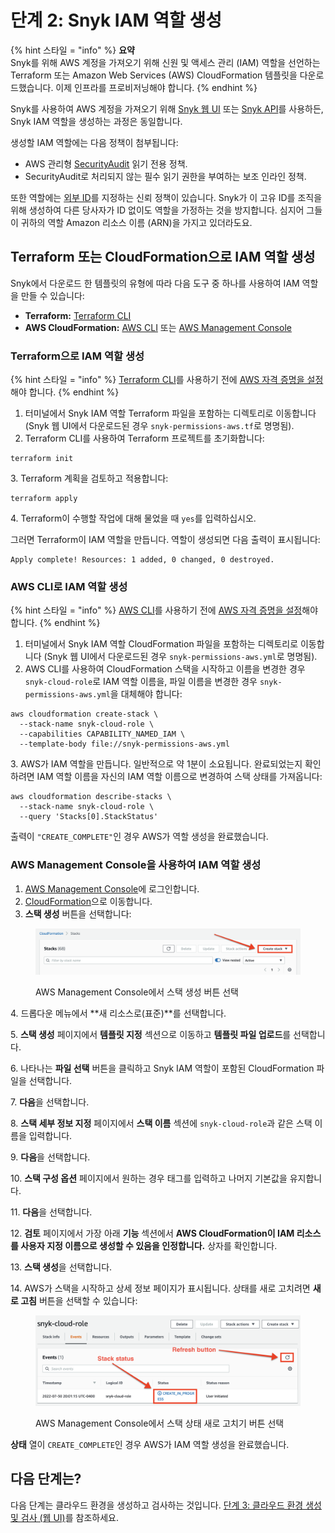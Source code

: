 # 단계 2: Snyk IAM 역할 생성

{% hint 스타일 = "info" %}
**요약**\
Snyk를 위해 AWS 계정을 가져오기 위해 신원 및 액세스 관리 (IAM) 역할을 선언하는 Terraform 또는 Amazon Web Services (AWS) CloudFormation 템플릿을 다운로드했습니다. 이제 인프라를 프로비저닝해야 합니다.
{% endhint %}

Snyk를 사용하여 AWS 계정을 가져오기 위해 [Snyk 웹 UI](step-1-download-iam-role-iac-template-web-ui.md) 또는 [Snyk API](../aws-integration-api/step-1-download-iam-role-iac-template.md)를 사용하든, Snyk IAM 역할을 생성하는 과정은 동일합니다.

생성할 IAM 역할에는 다음 정책이 첨부됩니다:

* AWS 관리형 [SecurityAudit](https://docs.aws.amazon.com/IAM/latest/UserGuide/access_policies_job-functions.html#jf_security-auditor) 읽기 전용 정책.
* SecurityAudit로 처리되지 않는 필수 읽기 권한을 부여하는 보조 인라인 정책.

또한 역할에는 [외부 ID](https://docs.aws.amazon.com/IAM/latest/UserGuide/id_roles_create_for-user_externalid.html)를 지정하는 신뢰 정책이 있습니다. Snyk가 이 고유 ID를 조직을 위해 생성하여 다른 당사자가 ID 없이도 역할을 가정하는 것을 방지합니다. 심지어 그들이 귀하의 역할 Amazon 리소스 이름 (ARN)을 가지고 있더라도요.

## Terraform 또는 CloudFormation으로 IAM 역할 생성

Snyk에서 다운로드 한 템플릿의 유형에 따라 다음 도구 중 하나를 사용하여 IAM 역할을 만들 수 있습니다:

* **Terraform:** [Terraform CLI](step-2-create-the-snyk-iam-role.md#create-the-iam-role-with-terraform)
* **AWS CloudFormation:** [AWS CLI](step-2-create-the-snyk-iam-role.md#create-the-iam-role-with-aws-cli) 또는 [AWS Management Console](step-2-create-the-snyk-iam-role.md#create-the-iam-role-using-the-aws-management-console)

### Terraform으로 IAM 역할 생성

{% hint 스타일 = "info" %}
[Terraform CLI](https://www.terraform.io/downloads)를 사용하기 전에 [AWS 자격 증명을 설정](https://registry.terraform.io/providers/hashicorp/aws/latest/docs#authentication-and-configuration)해야 합니다.
{% endhint %}

1. 터미널에서 Snyk IAM 역할 Terraform 파일을 포함하는 디렉토리로 이동합니다 (Snyk 웹 UI에서 다운로드된 경우 `snyk-permissions-aws.tf`로 명명됨).
2. Terraform CLI를 사용하여 Terraform 프로젝트를 초기화합니다:

```
terraform init
```

3\. Terraform 계획을 검토하고 적용합니다:

```
terraform apply
```

4\. Terraform이 수행할 작업에 대해 물었을 때 `yes`를 입력하십시오.

그러면 Terraform이 IAM 역할을 만듭니다. 역할이 생성되면 다음 출력이 표시됩니다:

```
Apply complete! Resources: 1 added, 0 changed, 0 destroyed.
```

### AWS CLI로 IAM 역할 생성

{% hint 스타일 = "info" %}
[AWS CLI](https://aws.amazon.com/cli/)를 사용하기 전에 [AWS 자격 증명을 설정](https://docs.aws.amazon.com/cli/latest/userguide/cli-configure-quickstart.html)해야 합니다.
{% endhint %}

1. 터미널에서 Snyk IAM 역할 CloudFormation 파일을 포함하는 디렉토리로 이동합니다 (Snyk 웹 UI에서 다운로드된 경우 `snyk-permissions-aws.yml`로 명명됨).
2. AWS CLI를 사용하여 CloudFormation 스택을 시작하고 이름을 변경한 경우 `snyk-cloud-role`로 IAM 역할 이름을, 파일 이름을 변경한 경우 `snyk-permissions-aws.yml`을 대체해야 합니다:

```
aws cloudformation create-stack \
  --stack-name snyk-cloud-role \
  --capabilities CAPABILITY_NAMED_IAM \
  --template-body file://snyk-permissions-aws.yml
```

3\. AWS가 IAM 역할을 만듭니다. 일반적으로 약 1분이 소요됩니다. 완료되었는지 확인하려면 IAM 역할 이름을 자신의 IAM 역할 이름으로 변경하여 스택 상태를 가져옵니다:

```
aws cloudformation describe-stacks \
  --stack-name snyk-cloud-role \
  --query 'Stacks[0].StackStatus'
```

출력이 `"CREATE_COMPLETE"`인 경우 AWS가 역할 생성을 완료했습니다.

### AWS Management Console을 사용하여 IAM 역할 생성

1. [AWS Management Console](https://console.aws.amazon.com)에 로그인합니다.
2. [CloudFormation](https://console.aws.amazon.com/cloudformation)으로 이동합니다.
3. **스택 생성** 버튼을 선택합니다:

<figure><img src="../../../../../.gitbook/assets/snyk-cloud-cloudformation-create-stacks.png" alt="AWS Management Console에서 스택 생성 버튼 선택"><figcaption><p>AWS Management Console에서 스택 생성 버튼 선택</p></figcaption></figure>

4\. 드롭다운 메뉴에서 **새 리소스로(표준)**를 선택합니다.

5\. **스택 생성** 페이지에서 **템플릿 지정** 섹션으로 이동하고 **템플릿 파일 업로드**를 선택합니다.

6\. 나타나는 **파일 선택** 버튼을 클릭하고 Snyk IAM 역할이 포함된 CloudFormation 파일을 선택합니다.

7\. **다음**을 선택합니다.

8\. **스택 세부 정보 지정** 페이지에서 **스택 이름** 섹션에 `snyk-cloud-role`과 같은 스택 이름을 입력합니다.

9\. **다음**을 선택합니다.

10\. **스택 구성 옵션** 페이지에서 원하는 경우 태그를 입력하고 나머지 기본값을 유지합니다.

11\. **다음**을 선택합니다.

12\. **검토** 페이지에서 가장 아래 **기능** 섹션에서 **AWS CloudFormation이 IAM 리소스를 사용자 지정 이름으로 생성할 수 있음을 인정합니다.** 상자를 확인합니다.

13\. **스택 생성**을 선택합니다.

14\. AWS가 스택을 시작하고 상세 정보 페이지가 표시됩니다. 상태를 새로 고치려면 **새로 고침** 버튼을 선택할 수 있습니다:

<figure><img src="../../../../../.gitbook/assets/snyk-cloud-stack-status.png" alt="AWS Management Console에서 스택 상태 새로 고치기 버튼 선택"><figcaption><p>AWS Management Console에서 스택 상태 새로 고치기 버튼 선택</p></figcaption></figure>

**상태** 열이 `CREATE_COMPLETE`인 경우 AWS가 IAM 역할 생성을 완료했습니다.

## 다음 단계는?

다음 단계는 클라우드 환경을 생성하고 검사하는 것입니다. [단계 3: 클라우드 환경 생성 및 검사 (웹 UI)](step-3-create-and-scan-a-snyk-cloud-environment-web-ui.md)를 참조하세요.